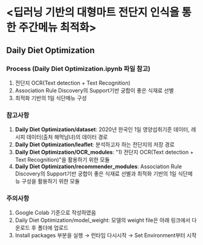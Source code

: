 # <딥러닝 기반의 대형마트 전단지 인식을 통한 주간메뉴 최적화> 

## Daily Diet Optimization 
 ### Process (Daily Diet Optimization.ipynb 파일 참고)
   1) 전단지 OCR(Text detection + Text Recognition)
   2) Association Rule Discovery의 Support기반 궁합이 좋은 식재료 선별 
   3) 최적화 기반의 1일 식단메뉴 구성

 ### 참고사항
   1) **Daily Diet Optimization/dataset**: 2020년 한국인 1일 영양섭취기준 데이터, 레시피 데이터(출처 해먹남녀)의 데이터 경로
   2) **Daily Diet Optimization/leaflet**: 분석하고자 하는 전단지의 저장 경로
   3) **Daily Diet Optimization/OCR_modules**: "1) 전단지 OCR(Text detection + Text Recognition)"을 활용하기 위한 모듈
   4) **Daily Diet Optimization/recommender_modules**: Association Rule Discovery의 Support기반 궁합이 좋은 식재료 선별과 최적화 기반의 1일 식단메뉴 구성을 활용하기 위한 모듈

 ### 주의사항
   1) Google Colab 기준으로 작성하였음
   2) Daily Diet Optimization/model_weight: 모델의 weight file은 아래 링크에서 다운로드 후 폴더에 업로드
   3) Install packages 부분을 실행 → 런타임 다시시작 → Set Environment부터 시작

 

## 
